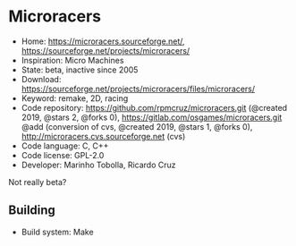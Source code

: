 # Microracers

- Home: https://microracers.sourceforge.net/, https://sourceforge.net/projects/microracers/
- Inspiration: Micro Machines
- State: beta, inactive since 2005
- Download: https://sourceforge.net/projects/microracers/files/microracers/
- Keyword: remake, 2D, racing
- Code repository: https://github.com/rpmcruz/microracers.git (@created 2019, @stars 2, @forks 0), https://gitlab.com/osgames/microracers.git @add (conversion of cvs, @created 2019, @stars 1, @forks 0), http://microracers.cvs.sourceforge.net (cvs)
- Code language: C, C++
- Code license: GPL-2.0
- Developer: Marinho Tobolla, Ricardo Cruz

Not really beta?

## Building

- Build system: Make
